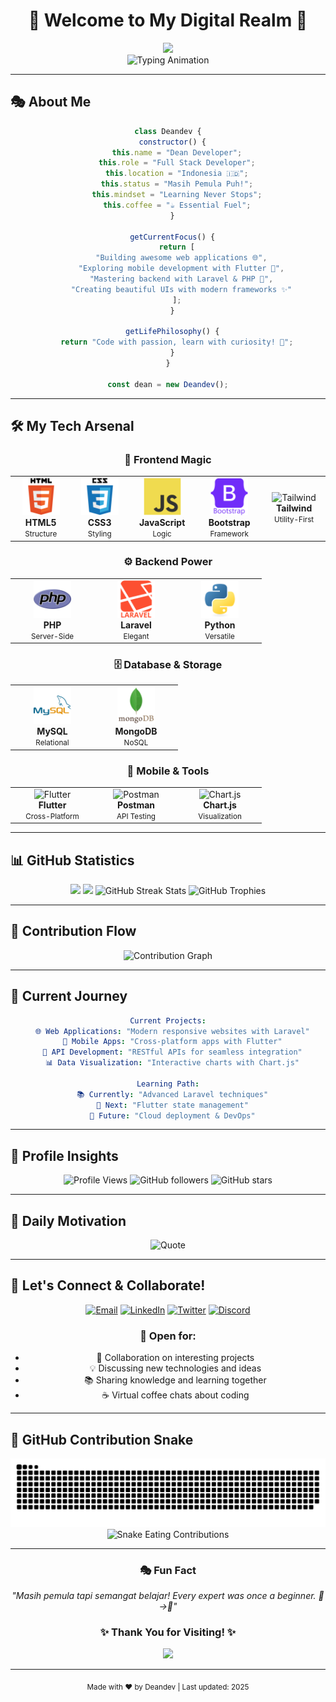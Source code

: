 # <div align="center">🌟 Welcome to My Digital Realm 🌟</div>

<div align="center">
  <img src="https://capsule-render.vercel.app/api?type=waving&color=gradient&customColorList=6,11,20&height=300&section=header&text=Hi%20👋%20I'm%20Deandev&fontSize=50&fontAlignY=40&desc=Masih%20Pemula%20Puh%20!&descAlignY=60&descSize=20&animation=fadeIn" />
</div>

<div align="center">
  <img src="https://readme-typing-svg.herokuapp.com?font=Orbitron&size=35&duration=3000&pause=1000&color=00D9FF&center=true&vCenter=true&multiline=true&width=800&height=100&lines=Full+Stack+Developer+%F0%9F%9A%80;Always+Learning+%26+Growing+%F0%9F%8C%B1;Code+%7C+Create+%7C+Innovate+%E2%9C%A8" alt="Typing Animation" />
</div>

---

## 🎭 About Me

<div align="center">

```javascript
class Deandev {
  constructor() {
    this.name = "Dean Developer";
    this.role = "Full Stack Developer";
    this.location = "Indonesia 🇮🇩";
    this.status = "Masih Pemula Puh!";
    this.mindset = "Learning Never Stops";
    this.coffee = "☕ Essential Fuel";
  }
  
  getCurrentFocus() {
    return [
      "Building awesome web applications 🌐",
      "Exploring mobile development with Flutter 📱",
      "Mastering backend with Laravel & PHP 🔧",
      "Creating beautiful UIs with modern frameworks ✨"
    ];
  }
  
  getLifePhilosophy() {
    return "Code with passion, learn with curiosity! 🚀";
  }
}

const dean = new Deandev();
```

</div>

---

## 🛠️ My Tech Arsenal

<div align="center">

### 🎨 Frontend Magic

<table>
  <tr>
    <td align="center" width="120">
      <img src="https://raw.githubusercontent.com/devicons/devicon/master/icons/html5/html5-original-wordmark.svg" width="60" height="60" alt="HTML5"/>
      <br><strong>HTML5</strong>
      <br><small>Structure</small>
    </td>
    <td align="center" width="120">
      <img src="https://raw.githubusercontent.com/devicons/devicon/master/icons/css3/css3-original-wordmark.svg" width="60" height="60" alt="CSS3"/>
      <br><strong>CSS3</strong>
      <br><small>Styling</small>
    </td>
    <td align="center" width="120">
      <img src="https://raw.githubusercontent.com/devicons/devicon/master/icons/javascript/javascript-original.svg" width="60" height="60" alt="JavaScript"/>
      <br><strong>JavaScript</strong>
      <br><small>Logic</small>
    </td>
    <td align="center" width="120">
      <img src="https://raw.githubusercontent.com/devicons/devicon/master/icons/bootstrap/bootstrap-plain-wordmark.svg" width="60" height="60" alt="Bootstrap"/>
      <br><strong>Bootstrap</strong>
      <br><small>Framework</small>
    </td>
    <td align="center" width="120">
      <img src="https://www.vectorlogo.zone/logos/tailwindcss/tailwindcss-icon.svg" width="60" height="60" alt="Tailwind"/>
      <br><strong>Tailwind</strong>
      <br><small>Utility-First</small>
    </td>
  </tr>
</table>

### ⚙️ Backend Power

<table>
  <tr>
    <td align="center" width="120">
      <img src="https://raw.githubusercontent.com/devicons/devicon/master/icons/php/php-original.svg" width="60" height="60" alt="PHP"/>
      <br><strong>PHP</strong>
      <br><small>Server-Side</small>
    </td>
    <td align="center" width="120">
      <img src="https://raw.githubusercontent.com/devicons/devicon/master/icons/laravel/laravel-plain-wordmark.svg" width="60" height="60" alt="Laravel"/>
      <br><strong>Laravel</strong>
      <br><small>Elegant</small>
    </td>
    <td align="center" width="120">
      <img src="https://raw.githubusercontent.com/devicons/devicon/master/icons/python/python-original.svg" width="60" height="60" alt="Python"/>
      <br><strong>Python</strong>
      <br><small>Versatile</small>
    </td>
  </tr>
</table>

### 🗄️ Database & Storage

<table>
  <tr>
    <td align="center" width="120">
      <img src="https://raw.githubusercontent.com/devicons/devicon/master/icons/mysql/mysql-original-wordmark.svg" width="60" height="60" alt="MySQL"/>
      <br><strong>MySQL</strong>
      <br><small>Relational</small>
    </td>
    <td align="center" width="120">
      <img src="https://raw.githubusercontent.com/devicons/devicon/master/icons/mongodb/mongodb-original-wordmark.svg" width="60" height="60" alt="MongoDB"/>
      <br><strong>MongoDB</strong>
      <br><small>NoSQL</small>
    </td>
  </tr>
</table>

### 📱 Mobile & Tools

<table>
  <tr>
    <td align="center" width="120">
      <img src="https://www.vectorlogo.zone/logos/flutterio/flutterio-icon.svg" width="60" height="60" alt="Flutter"/>
      <br><strong>Flutter</strong>
      <br><small>Cross-Platform</small>
    </td>
    <td align="center" width="120">
      <img src="https://www.vectorlogo.zone/logos/getpostman/getpostman-icon.svg" width="60" height="60" alt="Postman"/>
      <br><strong>Postman</strong>
      <br><small>API Testing</small>
    </td>
    <td align="center" width="120">
      <img src="https://www.chartjs.org/media/logo-title.svg" width="60" height="60" alt="Chart.js"/>
      <br><strong>Chart.js</strong>
      <br><small>Visualization</small>
    </td>
  </tr>
</table>

</div>

---

## 📊 GitHub Statistics

<div align="center">

<img height="195em" src="https://github-readme-stats.vercel.app/api?username=deandev&show_icons=true&theme=radical&include_all_commits=true&count_private=true&hide_border=true&bg_color=0d1117,161b22,21262d&title_color=00d9ff&icon_color=00d9ff&text_color=ffffff&border_radius=15"/>

<img height="195em" src="https://github-readme-stats.vercel.app/api/top-langs/?username=deandev&layout=compact&langs_count=8&theme=radical&hide_border=true&bg_color=0d1117,161b22,21262d&title_color=00d9ff&text_color=ffffff&border_radius=15"/>

<img src="https://github-readme-streak-stats.herokuapp.com/?user=deandev&theme=radical&hide_border=true&background=0D1117&stroke=00d9ff&ring=00d9ff&fire=ff6b6b&currStreakLabel=00d9ff&border_radius=15" alt="GitHub Streak Stats" />

<img src="https://github-profile-trophy.vercel.app/?username=deandev&theme=radical&no-frame=true&no-bg=true&row=1&column=7&margin-w=10&margin-h=10" alt="GitHub Trophies" />

</div>

---

## 🌊 Contribution Flow

<div align="center">
  <img src="https://github-readme-activity-graph.vercel.app/graph?username=deandev&theme=react-dark&hide_border=true&bg_color=0d1117&color=00d9ff&line=00d9ff&point=ff6b6b&area=true&area_color=00d9ff" alt="Contribution Graph" />
</div>

---

## 🎯 Current Journey

<div align="center">

```yaml
Current Projects:
  🌐 Web Applications: "Modern responsive websites with Laravel"
  📱 Mobile Apps: "Cross-platform apps with Flutter"
  🔧 API Development: "RESTful APIs for seamless integration"
  📊 Data Visualization: "Interactive charts with Chart.js"

Learning Path:
  📚 Currently: "Advanced Laravel techniques"
  🎯 Next: "Flutter state management"
  🔮 Future: "Cloud deployment & DevOps"
```

</div>

---

## 🌟 Profile Insights

<div align="center">
  
![Profile Views](https://komarev.com/ghpvc/?username=deandev&label=Profile%20Views&color=00d9ff&style=for-the-badge&logo=eye)
![GitHub followers](https://img.shields.io/github/followers/deandev?style=for-the-badge&color=00d9ff&labelColor=1a1b27)
![GitHub stars](https://img.shields.io/github/stars/deandev?style=for-the-badge&color=00d9ff&labelColor=1a1b27)

</div>

---

## 💭 Daily Motivation

<div align="center">
  <img src="https://quotes-github-readme.vercel.app/api?type=horizontal&theme=radical&border=true&quote=The%20best%20way%20to%20predict%20the%20future%20is%20to%20create%20it&author=Peter%20Drucker" alt="Quote" />
</div>

---

## 🤝 Let's Connect & Collaborate!

<div align="center">

[![Email](https://img.shields.io/badge/Email-00d9ff?style=for-the-badge&logo=gmail&logoColor=white)](mailto:dean@example.com)
[![LinkedIn](https://img.shields.io/badge/LinkedIn-00d9ff?style=for-the-badge&logo=linkedin&logoColor=white)](https://linkedin.com/in/deandev)
[![Twitter](https://img.shields.io/badge/Twitter-00d9ff?style=for-the-badge&logo=twitter&logoColor=white)](https://twitter.com/deandev)
[![Discord](https://img.shields.io/badge/Discord-00d9ff?style=for-the-badge&logo=discord&logoColor=white)](https://discord.com/users/deandev)

### 📝 Open for:
- 🤝 Collaboration on interesting projects
- 💡 Discussing new technologies and ideas  
- 📚 Sharing knowledge and learning together
- ☕ Virtual coffee chats about coding

</div>

---

## 🐍 GitHub Contribution Snake


<!-- Alternative Snake Animations (Pilih salah satu yang work) -->
<div align="center">
  
  <!-- Option 1: Using Platane's snake generator -->
  <img src="https://raw.githubusercontent.com/Platane/snk/output/github-contribution-grid-snake.svg" alt="Snake eating my contributions" />

</div>

<!-- Animated Contribution GIF Alternative -->
<div align="center">
  <img src="https://github.com/Anmol-Baranwal/Cool-GIFs-For-GitHub/assets/74038190/d48893bd-0757-481c-8d7e-ba3e163feae7" alt="Snake Eating Contributions" width="400px" />
</div>

---

<div align="center">
  
### 🎭 Fun Fact

*"Masih pemula tapi semangat belajar! Every expert was once a beginner. 🌱→🌳"*

### ✨ Thank You for Visiting! ✨

<img src="https://capsule-render.vercel.app/api?type=waving&color=gradient&customColorList=6,11,20&height=120&section=footer&text=Happy%20Coding!&fontSize=30&fontAlignY=70&animation=twinkling" />

</div>

---

<div align="center">
  <sub>Made with ❤️ by Deandev | Last updated: 2025</sub>
</div>
